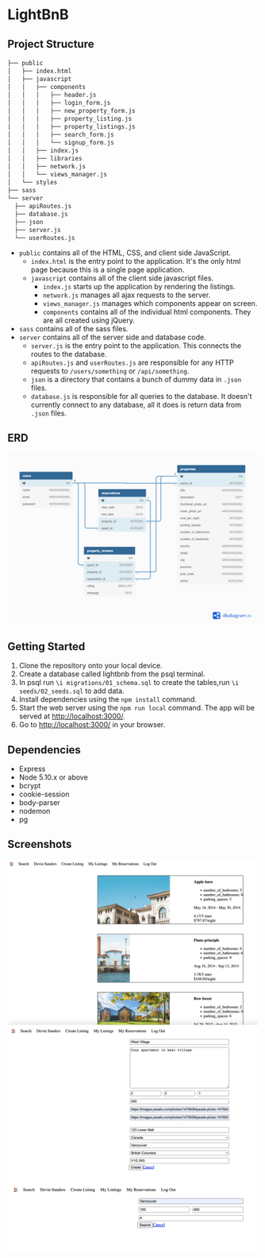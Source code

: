# LightBnB

## Project Structure

```
├── public
│   ├── index.html
│   ├── javascript
│   │   ├── components 
│   │   │   ├── header.js
│   │   │   ├── login_form.js
│   │   │   ├── new_property_form.js
│   │   │   ├── property_listing.js
│   │   │   ├── property_listings.js
│   │   │   ├── search_form.js
│   │   │   └── signup_form.js
│   │   ├── index.js
│   │   ├── libraries
│   │   ├── network.js
│   │   └── views_manager.js
│   └── styles
├── sass
└── server
  ├── apiRoutes.js
  ├── database.js
  ├── json
  ├── server.js
  └── userRoutes.js
```

* `public` contains all of the HTML, CSS, and client side JavaScript. 
  * `index.html` is the entry point to the application. It's the only html page because this is a single page application.
  * `javascript` contains all of the client side javascript files.
    * `index.js` starts up the application by rendering the listings.
    * `network.js` manages all ajax requests to the server.
    * `views_manager.js` manages which components appear on screen.
    * `components` contains all of the individual html components. They are all created using jQuery.
* `sass` contains all of the sass files. 
* `server` contains all of the server side and database code.
  * `server.js` is the entry point to the application. This connects the routes to the database.
  * `apiRoutes.js` and `userRoutes.js` are responsible for any HTTP requests to `/users/something` or `/api/something`. 
  * `json` is a directory that contains a bunch of dummy data in `.json` files.
  * `database.js` is responsible for all queries to the database. It doesn't currently connect to any database, all it does is return data from `.json` files.

## ERD
!["picture of ERD"](https://github.com/aprilhuang825/LightBnB/blob/master/LightBnB_WebApp/pics/ERD.png)
  
## Getting Started

1. Clone the repository onto your local device.
2. Create a database called lightbnb from the psql terminal.
3. In psql run `\i migrations/01_schema.sql` to create the tables,run `\i seeds/02_seeds.sql` to add data.
4. Install dependencies using the `npm install` command.
5. Start the web server using the `npm run local` command. The app will be served at <http://localhost:3000/>.
6. Go to <http://localhost:3000/> in your browser.

## Dependencies

- Express
- Node 5.10.x or above
- bcrypt
- cookie-session
- body-parser
- nodemon
- pg

## Screenshots

!["Screenshot of my reservations page"](https://github.com/aprilhuang825/LightBnB/blob/master/LightBnB_WebApp/pics/My%20reservations.png)
!["Screenshot of create listing page"](https://github.com/aprilhuang825/LightBnB/blob/master/LightBnB_WebApp/pics/Create%20Listing.png)
!["Screenshot search page"](https://github.com/aprilhuang825/LightBnB/blob/master/LightBnB_WebApp/pics/Search%20page.png)